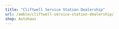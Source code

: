 ```yaml
---
title: "Cliftwell Service Station Dealership"
url: /amble/cliftwell-service-station-dealership/
shop: Autohaus
---
```

